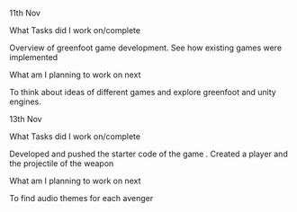 11th Nov

What Tasks did I work on/complete

Overview of greenfoot game development. See how existing games were implemented

What am I planning to work on next

To think about ideas of different games and explore greenfoot and unity engines.


13th Nov

What Tasks did I work on/complete

Developed and pushed the starter code of the game . Created a player and the projectile of the weapon

What am I planning to work on next

To find audio themes for each avenger
